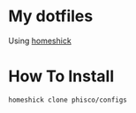 # My dotfiles
Using [homeshick](https://github.com/andsens/homeshick)

# How To Install

```bash
homeshick clone phisco/configs

```
